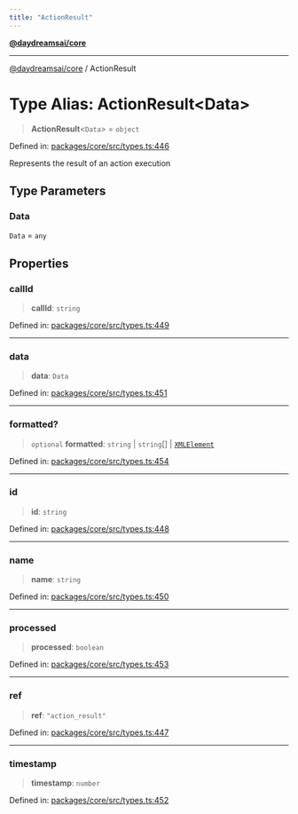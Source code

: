 ```yaml
---
title: "ActionResult"
---
```


[**@daydreamsai/core**](./api-reference.md)

***

[@daydreamsai/core](./api-reference.md) / ActionResult

# Type Alias: ActionResult\<Data\>

> **ActionResult**\<`Data`\> = `object`

Defined in: [packages/core/src/types.ts:446](https://github.com/dojoengine/daydreams/blob/612e9304717c546d301f9cac8c204de734cac957/packages/core/src/types.ts#L446)

Represents the result of an action execution

## Type Parameters

### Data

`Data` = `any`

## Properties

### callId

> **callId**: `string`

Defined in: [packages/core/src/types.ts:449](https://github.com/dojoengine/daydreams/blob/612e9304717c546d301f9cac8c204de734cac957/packages/core/src/types.ts#L449)

***

### data

> **data**: `Data`

Defined in: [packages/core/src/types.ts:451](https://github.com/dojoengine/daydreams/blob/612e9304717c546d301f9cac8c204de734cac957/packages/core/src/types.ts#L451)

***

### formatted?

> `optional` **formatted**: `string` \| `string`[] \| [`XMLElement`](./XMLElement.md)

Defined in: [packages/core/src/types.ts:454](https://github.com/dojoengine/daydreams/blob/612e9304717c546d301f9cac8c204de734cac957/packages/core/src/types.ts#L454)

***

### id

> **id**: `string`

Defined in: [packages/core/src/types.ts:448](https://github.com/dojoengine/daydreams/blob/612e9304717c546d301f9cac8c204de734cac957/packages/core/src/types.ts#L448)

***

### name

> **name**: `string`

Defined in: [packages/core/src/types.ts:450](https://github.com/dojoengine/daydreams/blob/612e9304717c546d301f9cac8c204de734cac957/packages/core/src/types.ts#L450)

***

### processed

> **processed**: `boolean`

Defined in: [packages/core/src/types.ts:453](https://github.com/dojoengine/daydreams/blob/612e9304717c546d301f9cac8c204de734cac957/packages/core/src/types.ts#L453)

***

### ref

> **ref**: `"action_result"`

Defined in: [packages/core/src/types.ts:447](https://github.com/dojoengine/daydreams/blob/612e9304717c546d301f9cac8c204de734cac957/packages/core/src/types.ts#L447)

***

### timestamp

> **timestamp**: `number`

Defined in: [packages/core/src/types.ts:452](https://github.com/dojoengine/daydreams/blob/612e9304717c546d301f9cac8c204de734cac957/packages/core/src/types.ts#L452)
